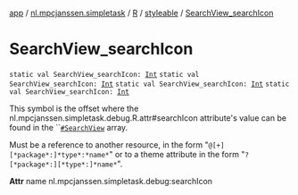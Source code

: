 [app](../../../index.md) / [nl.mpcjanssen.simpletask](../../index.md) / [R](../index.md) / [styleable](index.md) / [SearchView_searchIcon](.)

# SearchView_searchIcon

`static val SearchView_searchIcon: `[`Int`](https://kotlinlang.org/api/latest/jvm/stdlib/kotlin/-int/index.html)
`static val SearchView_searchIcon: `[`Int`](https://kotlinlang.org/api/latest/jvm/stdlib/kotlin/-int/index.html)
`static val SearchView_searchIcon: `[`Int`](https://kotlinlang.org/api/latest/jvm/stdlib/kotlin/-int/index.html)
`static val SearchView_searchIcon: `[`Int`](https://kotlinlang.org/api/latest/jvm/stdlib/kotlin/-int/index.html)

This symbol is the offset where the nl.mpcjanssen.simpletask.debug.R.attr#searchIcon attribute's value can be found in the ``[`#SearchView`](-search-view.md) array.

Must be a reference to another resource, in the form "`@[+][*package*:]*type*:*name*`" or to a theme attribute in the form "`?[*package*:][*type*:]*name*`".

**Attr**
name nl.mpcjanssen.simpletask.debug:searchIcon


